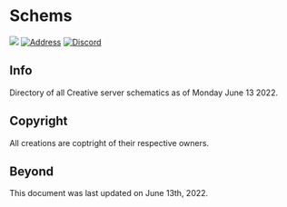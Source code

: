 # Schems
![](https://img.shields.io/github/issues/darkstne/schems.svg?style=flat-square&logo=github) [![Address](https://img.shields.io/badge/ip-darkst.one-ff9500?style=flat-square)](https://darkst.one/hc/getting-started#server-basics) [![Discord](https://img.shields.io/discord/782808436118650890?color=7289DA&label=chat&logo=discord&logoColor=fff&style=flat-square)](https://darkst.one/discord)

## Info
Directory of all Creative server schematics as of Monday June 13 2022.

## Copyright
All creations are coptright of their respective owners.

## Beyond
This document was last updated on June 13th, 2022.
